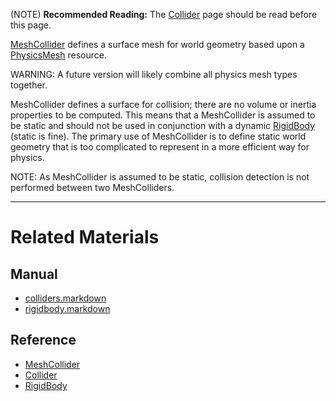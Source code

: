 (NOTE) **Recommended Reading:** The [Collider](https://github.com/zeroengineteam/ZeroDocs/blob/master/zero_editor_documentation/zeromanual/physics/colliders.markdown) page should be read before this page.

[MeshCollider](https://github.com/zeroengineteam/ZeroDocs/blob/master/code_reference/class_reference/meshcollider.markdown) defines a surface mesh for world geometry based upon a [PhysicsMesh](https://github.com/zeroengineteam/ZeroDocs/blob/master/code_reference/class_reference/physicsmesh.markdown) resource.

WARNING: A future version will likely combine all physics mesh types together.

MeshCollider defines a surface for collision; there are no volume or inertia properties to be computed. This means that a MeshCollider is assumed to be static and should not be used in conjunction with a dynamic [RigidBody](https://github.com/zeroengineteam/ZeroDocs/blob/master/zero_editor_documentation/zeromanual/physics/colliders/rigidbody.markdown) (static is fine). The primary use of MeshCollider is to define static world geometry that is too complicated to represent in a more efficient way for physics.

NOTE: As MeshCollider is assumed to be static, collision detection is not performed between two MeshColliders. 

---
 #  Related Materials
 ##  Manual
- [colliders.markdown](https://github.com/zeroengineteam/ZeroDocs/blob/master/zero_editor_documentation/zeromanual/physics/colliders.markdown)
- [rigidbody.markdown](https://github.com/zeroengineteam/ZeroDocs/blob/master/zero_editor_documentation/zeromanual/physics/colliders/rigidbody.markdown)

 ##  Reference
- [MeshCollider](https://github.com/zeroengineteam/ZeroDocs/blob/master/code_reference/class_reference/meshcollider.markdown)
- [Collider](https://github.com/zeroengineteam/ZeroDocs/blob/master/code_reference/class_reference/collider.markdown)
- [RigidBody](https://github.com/zeroengineteam/ZeroDocs/blob/master/code_reference/class_reference/rigidbody.markdown) 

 